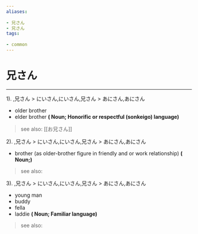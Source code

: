 ```yaml
---
aliases:
    
- 兄さん
- 兄さん
tags:
    
- common
---
```


# 兄さん
---
1).
,兄さん > にいさん,にいさん,兄さん > あにさん,あにさん

- older brother
- elder brother
**( Noun; Honorific or respectful (sonkeigo) language)**
> see also:  [[お兄さん]]
            
2).
,兄さん > にいさん,にいさん,兄さん > あにさん,あにさん

- brother (as older-brother figure in friendly and or work relationship)
**( Noun;)**
> see also: 
            
3).
,兄さん > にいさん,にいさん,兄さん > あにさん,あにさん

- young man
- buddy
- fella
- laddie
**( Noun; Familiar language)**
> see also: 
            